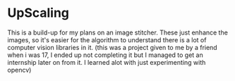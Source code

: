 # UpScaling
This is a build-up for my plans on an image stitcher. These just enhance the images, so it's easier for the algorithm to understand there is a lot of computer vision libraries in it.
(this was a project given to me by a friend when i was 17, I ended up not completing it but I managed to get an internship later on from it. I learned alot with just experimenting with opencv)
